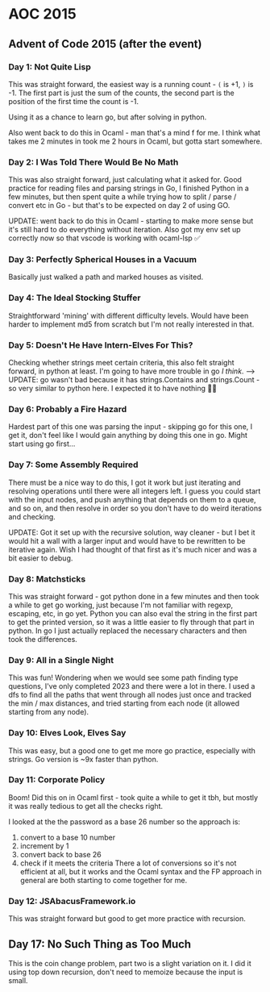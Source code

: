# AOC 2015
## Advent of Code 2015 (after the event)
### Day 1: Not Quite Lisp
This was straight forward, the easiest way is a running count - `(` is +1, `)`
is -1. The first part is just the sum of the counts, the second part is the
position of the first time the count is -1.

Using it as a chance to learn go, but after solving in python.

Also went back to do this in Ocaml - man that's a mind f for me. I think what
takes me 2 minutes in took me 2 hours in Ocaml, but gotta start somewhere.

### Day 2: I Was Told There Would Be No Math
This was also straight forward, just calculating what it asked for. Good
practice for reading files and parsing strings in Go, I finished Python in a few
minutes, but then spent quite a while trying how to split / parse / convert etc
in Go - but that's to be expected on day 2 of using GO.

UPDATE: went back to do this in Ocaml - starting to make more sense but it's
still hard to do everything without iteration. Also got my env set up correctly
now so that vscode is working with ocaml-lsp ✅

### Day 3: Perfectly Spherical Houses in a Vacuum
Basically just walked a path and marked houses as visited.

### Day 4: The Ideal Stocking Stuffer
Straightforward 'mining' with different difficulty levels. Would have been
harder to implement md5 from scratch but I'm not really interested in that.

### Day 5: Doesn't He Have Intern-Elves For This?
Checking whether strings meet certain criteria, this also felt straight
forward, in python at least. I'm going to have more trouble in go _I think_.
--> UPDATE: go wasn't bad because it has strings.Contains and strings.Count - so
very similar to python here. I expected it to have nothing 🤷‍♂️

### Day 6: Probably a Fire Hazard
Hardest part of this one was parsing the input - skipping go for this one, I get
it, don't feel like I would gain anything by doing this one in go. Might start
using go first...

### Day 7: Some Assembly Required
There must be a nice way to do this, I got it work but just iterating and
resolving operations until there were all integers left. I guess you could start
with the input nodes, and push anything that depends on them to a queue, and so
on, and then resolve in order so you don't have to do weird iterations and
checking.

UPDATE: Got it set up with the recursive solution, way cleaner - but I bet it
would hit a wall with a larger input and would have to be rewritten to be
iterative again. Wish I had thought of that first as it's much nicer and was
a bit easier to debug.

### Day 8: Matchsticks
This was straight forward - got python done in a few minutes and then took a
while to get go working, just because I'm not familiar with regexp, escaping,
etc, in go yet. Python you can also eval the string in the first part to get
the printed version, so it was a little easier to fly through that part in 
python. In go I just actually replaced the necessary characters and then took
the differences.

### Day 9: All in a Single Night
This was fun! Wondering when we would see some path finding type questions, I've
only completed 2023 and there were a lot in there. I used a dfs to find all the
paths that went through all nodes just once and tracked the min / max distances,
and tried starting from each node (it allowed starting from any node).

### Day 10: Elves Look, Elves Say
This was easy, but a good one to get me more go practice, especially with
strings. Go version is ~9x faster than python.

### Day 11: Corporate Policy
Boom! Did this on in Ocaml first - took quite a while to get it tbh, but mostly
it was really tedious to get all the checks right.

I looked at the the password as a base 26 number so the approach is:
1. convert to a base 10 number
2. increment by 1
3. convert back to base 26
4. check if it meets the criteria
There a lot of conversions so it's not efficient at all, but it works and the 
Ocaml syntax and the FP approach in general are both starting to come together 
for me.

### Day 12: JSAbacusFramework.io
This was straight forward but good to get more practice with recursion.

## Day 17: No Such Thing as Too Much
This is the coin change problem, part two is a slight variation on it. I did it
using top down recursion, don't need to memoize because the input is small.